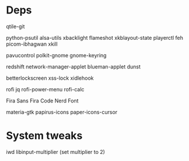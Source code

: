# Deps

qtile-git

python-psutil
alsa-utils
xbacklight
flameshot
xkblayout-state
playerctl
feh
picom-ibhagwan
xkill

pavucontrol
polkit-gnome
gnome-keyring

redshift
network-manager-applet
blueman-applet
dunst

betterlockscreen
xss-lock
xidlehook

rofi
jq
rofi-power-menu
rofi-calc

Fira Sans
Fira Code Nerd Font

materia-gtk
papirus-icons
paper-icons-cursor

# System tweaks

iwd
libinput-multiplier (set multiplier to 2)

